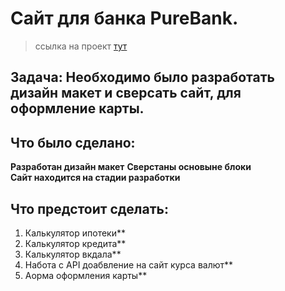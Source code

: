 # Сайт для банка PureBank. 
> ссылка на проект <a href="https://isaagverdiev.github.io/KoreanCrem/">тут</a>
## Задача: Необходимо было разработать дизайн макет и сверсать сайт, для оформление карты.

## Что было сделано:
**Разработан дизайн макет**	
**Сверстаны основыне блоки**	
**Сайт находится на стадии разработки**	

## Что предстоит сделать:
1. Калькулятор ипотеки** 
2. Калькулятор кредита**
3. Калькулятор вкдала**
4. Hабота с API доабвление на сайт курса валют**
5. Aорма оформления карты**
